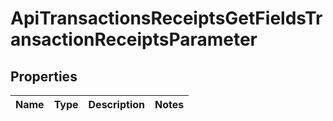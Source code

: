 
# ApiTransactionsReceiptsGetFieldsTransactionReceiptsParameter

## Properties
Name | Type | Description | Notes
------------ | ------------- | ------------- | -------------



